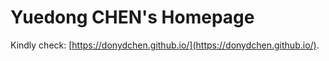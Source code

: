 # Yuedong CHEN's Homepage


Kindly check: [https://donydchen.github.io/](https://donydchen.github.io/).

